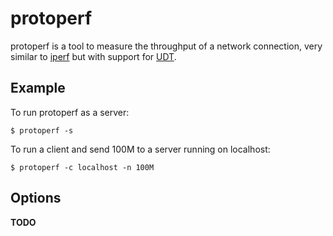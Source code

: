 protoperf
=========

protoperf is a tool to measure the throughput of a network connection, very
similar to [iperf][1] but with support for [UDT][2].


Example
-------

To run protoperf as a server:

    $ protoperf -s

To run a client and send 100M to a server running on localhost:

    $ protoperf -c localhost -n 100M


Options
-------

**TODO**


[1]: https://iperf.fr/
[2]: http://udt.sourceforge.net/
